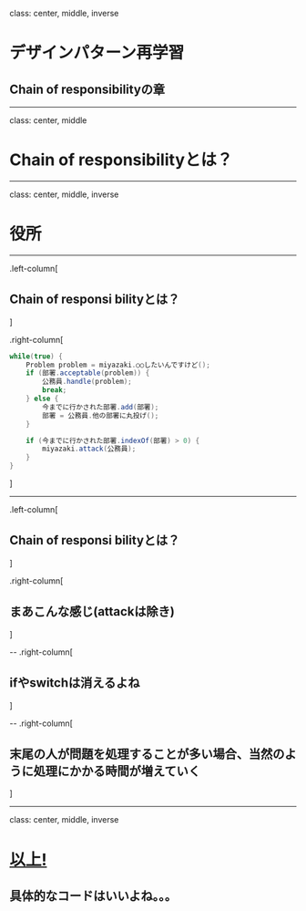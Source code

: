 class: center, middle, inverse

# デザインパターン再学習
## Chain of responsibilityの章

---

class: center, middle

# Chain of responsibilityとは？

---
class: center, middle, inverse

# 役所


---

.left-column[
## Chain of responsi bilityとは？
]

.right-column[
```java
while(true) {
    Problem problem = miyazaki.○○したいんですけど();
    if (部署.acceptable(problem)) {
        公務員.handle(problem);
        break;
    } else {
        今までに行かされた部署.add(部署);
        部署 = 公務員.他の部署に丸投げ();
    }

    if (今までに行かされた部署.indexOf(部署) > 0) {
        miyazaki.attack(公務員);
    }
}
```
]

---

.left-column[
## Chain of responsi bilityとは？
]

.right-column[
## まあこんな感じ(attackは除き)
]

--
.right-column[
## ifやswitchは消えるよね
]

--
.right-column[
## 末尾の人が問題を処理することが多い場合、当然のように処理にかかる時間が増えていく
]

---
class: center, middle, inverse

# [以上!](../command)

## 具体的なコードはいいよね。。。

